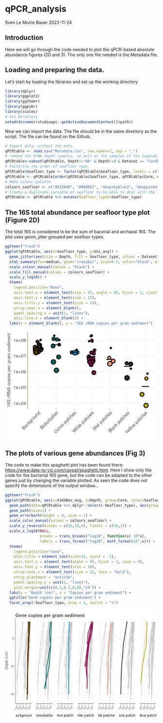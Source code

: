 qPCR_analysis
================
Sven Le Moine Bauer
2022-11-24

## Introduction

Here we will go through the code needed to plot the qPCR-based absolute
abundance figures (2D and 3). The only one file needed is the Metadata
file.

## Loading and preparing the data.

Let’s start by loading the libraries and set up the working directory

``` r
library(dplyr)
library(ggplot2)
library(ggthemr)
library(ggpubr)
library(scales)
# Set directory
setwd(dirname(rstudioapi::getActiveDocumentContext()$path))
```

Now we can import the data. The file should be in the same directory as
the script. The file can be found on the Github.

``` r
# Import data, without the mats.
qPCRtable <- read.csv("Metadata.csv", row.names=1, sep = ",")
# remove the 0/NA depth samples, as well as the samples of the Saganaki dataset (no qPCR data).
qPCRtable<-subset(qPCRtable, Depth!="NA" & Depth!=0 & Dataset == "Cardhynal")
# Factorise the order of seafloor type.
qPCRtable$Seafloor_type <- factor(qPCRtable$Seafloor_type, levels = c("Background", "Bioturbation","Ochre patches", "White patches", "Mat patches", "Black patches", "Yellow patches"))
qPCRtable <- qPCRtable[order(qPCRtable$Seafloor_type, qPCRtable$Core, qPCRtable$Depth),]
# Make colour palette
colours_seafloor <- c("#533600", "#006D61", "deepskyblue3", "deeppink4", "lightsalmon2", "#2B2B21", "#BAAE00")
# Create a duplicate variable of seafloor to be able to deal with the facet-wrap in figure 3
qPCRtable <- qPCRtable %>% mutate(Seafloor_type2=Seafloor_type)
```

## The 16S total abundance per seafloor type plot (Figure 2D)

The total 16S is considered to be the sum of bacerial and archaeal 16S.
The plot uses geom_jitter grouped per seafloor types.

``` r
ggthemr("fresh")
ggplot(qPCRtable, aes(x=Seafloor_type, y=Uni_avg)) +
  geom_jitter(aes(size = Depth, fill = Seafloor_type, colour = Dataset), shape = 21, width = 0.2, stroke = 2) +
  stat_summary(fun=median, geom="crossbar", size=0.5, color="black", width = 0.4) +
  scale_colour_manual(values = "black") +
  scale_fill_manual(values = colours_seafloor) +
  scale_y_log10() +
  theme(
    legend.position="None",
    axis.text.x = element_text(size = 15, angle = 45, hjust = 1, vjust = 1),
    axis.text.y = element_text(size = 15),
    axis.title.y = element_text(size = 15),
    strip.text.x = element_blank(),
    panel.spacing.x = unit(1, "lines"),
    axis.line.x = element_blank()) +
  labs(x = element_blank(), y = "16S rRNA copies per gram sediment")
```

![](qPCR_analysis_files/figure-gfm/qPCR1-1.png)<!-- -->

## The plots of various gene abundances (Fig 3)

The code to make this spaghetti plot has been found there:
<https://www.data-to-viz.com/caveat/spaghetti.html>. Here I show only
the code for the bacterial 16S gene, but the code can be adapted to the
other genes just by changing the variable plotted. As seen the code does
not specify the dimensions of the output window…

``` r
ggthemr("fresh")
ggplot(qPCRtable, aes(x=X16SBac_avg, y=Depth, group=Core, color=Seafloor_type, xmin=X16SBac_avg-X16SBac_stdev, xmax=X16SBac_avg+X16SBac_stdev)) +
  geom_path(data=qPCRtable %>% dplyr::select(-Seafloor_type), aes(group=Core), color="grey", size=0.5, alpha=1) +
  geom_path(size=1) +
  geom_errorbarh(height = 0, size = 1) +
  scale_color_manual(values = colours_seafloor) +
  scale_y_reverse(breaks = c(15,10,5), limits = c(16,2)) +
  scale_x_log10(NULL,
                breaks = trans_breaks("log10", function(x) 10^x),
                labels = trans_format("log10", math_format(10^.x))) +
  theme(
    legend.position="none",
    plot.title = element_text(size=15, vjust = -1),
    axis.text.x = element_text(angle = 45, hjust = 1, size = 9),
    axis.text.y = element_text(size = 10),
    strip.text.x = element_text(size = 12, face = "bold"),
    strip.placement = "outside",
    panel.spacing.x = unit(1, "lines"),
    plot.margin=unit(c(0.2,0.2,0,0),"cm")) +
  labs(y = "Depth (cm)", x = "Copies per gram sediment") +
  ggtitle("Gene copies per gram sediment") +
  facet_wrap(~Seafloor_type, nrow = 1, switch = "x")
```

![](qPCR_analysis_files/figure-gfm/qPCR2-1.png)<!-- -->
